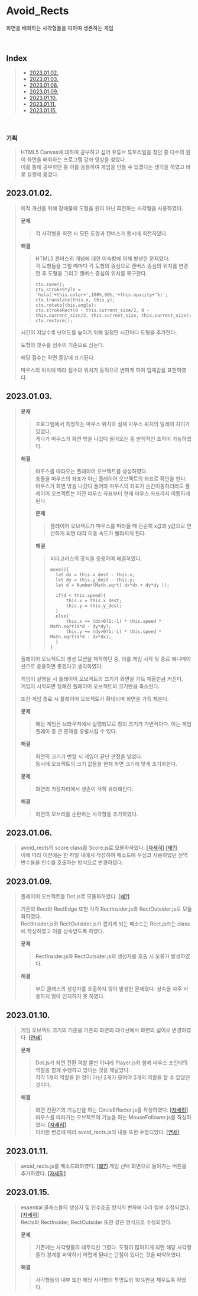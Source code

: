 # Avoid_Rects

화면을 배회하는 사각형들을 피하여 생존하는 게임

<br/>

## Index

> - [2023.01.02.](#20230102)
> - [2023.01.03.](#20230103)
> - [2023.01.06.](#20230106)
> - [2023.01.09.](#20230109)
> - [2023.01.10.](#20230110)
> - [2023.01.11.](#20230111)
> - [2023.01.15.](#20230115)

<br/>

### 기획

> HTML5 Canvas에 대하여 공부하고 싶어 유튜브 튜토리얼을 찾던 중 다수의 원이 화면을 배회하는 프로그램 강좌 영상을 찾았다.  
> 이를 통해 공부하던 중 이를 응용하여 게임을 만들 수 있겠다는 생각을 하였고 바로 실행에 옮겼다.

## 2023.01.02.

> 미적 개선를 위해 장애물의 도형을 원이 아닌 회전하는 사각형을 사용하였다.
>
> **문제**
>
> > 각 사각형을 회전 시 모든 도형과 캔버스가 동시에 회전하였다.
>
> **해결**
>
> > HTML5 캔버스의 개념에 대한 미숙함에 의해 발생한 문제였다.  
> > 각 도형들을 그릴 때마다 각 도형의 중심으로 캔버스 중심의 위치를 변경한 후 도형을 그리고 캔버스 중심의 위치를 복구한다.
> >
> > ```
> > ctx.save();
> > ctx.strokeStyle = 'hsla('+this.color+',100%,80%,'+this.opacity+'%)';
> > ctx.translate(this.x, this.y);
> > ctx.rotate(this.angle);
> > ctx.strokeRect(0 - this.current_size/2, 0 - this.current_size/2, this.current_size, this.current_size);
> > ctx.restore();
> > ```
>
> 시간이 지날수록 난이도를 높이기 위해 일정한 시간마다 도형을 추가한다.
>
> 도형의 갯수를 점수의 기준으로 삼는다.
>
> 해당 점수는 화면 중앙에 표기된다.
>
> 마우스의 위치에 따라 점수의 위치가 동적으로 변하게 하여 입체감을 표현하였다.

## 2023.01.03.

> **문제**
>
> > 프로그램에서 측정하는 마우스 위치와 실제 마우스 위치의 딜레이 차이가 있었다.  
> > 게다가 마우스가 화면 밖을 나갔다 들어오는 등 반칙적인 조작이 가능하였다.
>
> **해결**
>
> > 마우스를 따라오는 플레이어 오브젝트를 생성하였다.  
> > 충돌을 마우스의 좌표가 아닌 플레이어 오브젝트의 좌표로 확인을 한다.  
> > 마우스가 화면 밖을 나갔다 들어와 마우스의 좌표가 순간이동하더라도 플레이어 오브젝트는 이전 마우스 좌표부터 현재 마우스 좌표까지 이동하게 된다.
> >
> > **문제**
> >
> > > 플레이어 오브젝트가 마우스를 따라올 때 단순히 x값과 y값으로 연산하게 되면 대각 이동 속도가 빨라지게 된다.
> >
> > **해결**
> >
> > > 피타고라스의 공식을 응용하여 해결하였다.
> > >
> > > ```
> > > move(){
> > >   let dx = this.x_dest - this.x;
> > >   let dy = this.y_dest - this.y;
> > >   let d = Number(Math.sqrt( dx*dx + dy*dy ));
> > >
> > >   if(d < this.speed){
> > >       this.x = this.x_dest;
> > >       this.y = this.y_dest;
> > >   }
> > >   else{
> > >       this.x += (dx>0?1:-1) * this.speed * Math.sqrt(d*d - dy*dy);
> > >       this.y += (dy>0?1:-1) * this.speed * Math.sqrt(d*d - dx*dx);
> > >   }
> > > }
> > > ```
>
> 플레이어 오브젝트의 생성 모션을 제작하던 중, 이를 게임 시작 및 종료 애니메이션으로 응용하면 좋겠다고 생각하였다.
>
> 게임이 실행될 시 플레이어 오브젝트의 크기가 화면을 가득 채울만큼 커진다.  
> 게임이 시작되면 정해진 플레이어 오브젝트의 크기만큼 축소된다.
>
> 또한 게임 종료 시 플레이어 오브젝트가 확대되며 화면을 가득 채운다.
>
> **문제**
>
> > 해당 게임은 브라우저에서 실행되므로 창의 크기가 가변적이다. 이는 게임 플레이 중 큰 문제를 유발시킬 수 있다.
>
> **해결**
>
> > 화면의 크기가 변할 시 게임이 끝난 판정을 넣었다.  
> > 동시에 오브젝트의 크기 값들을 현재 화면 크기에 맞게 초기화한다.
>
> **문제**
>
> > 화면의 가장자리에서 생존이 극히 유리해진다.
>
> **해결**
>
> > 화면의 모서리를 순환하는 사각형을 추가하였다.

## 2023.01.06.

> avoid_rects의 score class를 Score.js로 모듈화하였다. [[자세히]](./essential.md#20230106) [[왜?]](./shoot_balls.md#20230106)  
> 이에 따라 이전에는 한 파일 내에서 작성하여 메소드에 무심코 사용하였던 전역변수들을 인수를 호출하는 방식으로 변경하였다.

## 2023.01.09.

> 플레이어 오브젝트를 Dot.js로 모듈화하였다. [[왜?]](./shoot_balls.md#20230109)
>
> 기존의 Rect와 RectEdge 또한 각각 RectInsider.js와 RectOutsider.js로 모듈화하였다.  
> RectInsider.js와 RectOutsider.js가 겹치게 되는 메소드는 Rect.js라는 class에 작성하였고 이를 상속받도록 하였다.
>
> **문제**
>
> > RectInsider.js와 RectOutsider.js의 생성자를 호출 시 오류가 발생하였다.
>
> **해결**
>
> > 부모 클래스의 생성자를 호출하지 않아 발생한 문제였다. 상속을 자주 사용하지 않아 인지하지 못 하였다.

## 2023.01.10.

> 게임 오브젝트 크기의 기준을 기존의 화면의 대각선에서 화면의 넓이로 변경하였다. [[연쇄]](./shoot_balls.md#20230110)
>
> **문제**
>
> > Dot.js가 화면 전환 역할 뿐만 아니라 Player.js와 함께 마우스 포인터의 역할을 함께 수행하고 있다는 것을 깨달았다.  
> > 각각 1개의 역할을 한 것이 아닌 2개가 모여야 2개의 역할을 할 수 있었던 것이다.
>
> **해결**
>
> > 화면 전환기의 기능만을 하는 CircleEffector.js를 작성하였다. [[자세히]](./essential.md#20230110)  
> > 마우스를 따라가는 오브젝트의 기능을 하는 MouseFollower.js를 작성하였다. [[자세히]](./essential.md#20230110)  
> > 이러한 변경에 따라 avoid_rects.js의 내용 또한 수정되었다. [[연쇄]](./shoot_balls.md#20230110)

## 2023.01.11.

> avoid_rects.js를 메소드화하였다. [[왜?]](./select_game.md#20230111)
> 게임 선택 화면으로 돌아가는 버튼을 추가하였다. [[자세히]](./essential.md/#20230111)  

## 2023.01.15.

> essential 클래스들의 생성자 및 인수호출 방식의 변화에 따라 일부 수정되었다. [[자세히]](./essential.md#20230115)  
> Rects와 RectInsider, RectOutsider 또한 같은 방식으로 수정되었다.
>
> **문제**
> 
> > 기존에는 사각형들의 테두리만 그렸다. 도형이 많아지게 되면 해당 사각형들의 경계를 파악하기 어렵게 된다는 단점이 있다는 것을 파악하였다.  
>
> **해결**
>
> > 사각형들의 내부 또한 해당 사각형의 투명도의 10%만큼 채우도록 하였다.